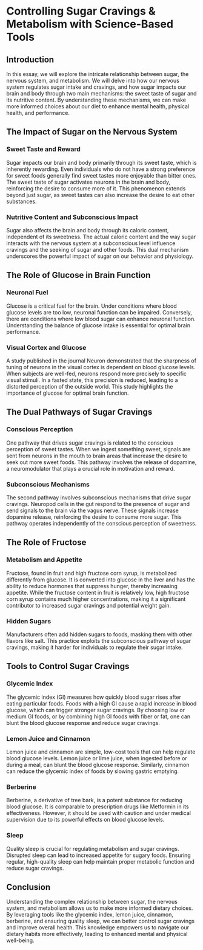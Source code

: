 # Controlling Sugar Cravings & Metabolism with Science-Based Tools

## Introduction

In this essay, we will explore the intricate relationship between sugar, the nervous system, and metabolism. We will delve into how our nervous system regulates sugar intake and cravings, and how sugar impacts our brain and body through two main mechanisms: the sweet taste of sugar and its nutritive content. By understanding these mechanisms, we can make more informed choices about our diet to enhance mental health, physical health, and performance.

## The Impact of Sugar on the Nervous System

### Sweet Taste and Reward

Sugar impacts our brain and body primarily through its sweet taste, which is inherently rewarding. Even individuals who do not have a strong preference for sweet foods generally find sweet tastes more enjoyable than bitter ones. The sweet taste of sugar activates neurons in the brain and body, reinforcing the desire to consume more of it. This phenomenon extends beyond just sugar, as sweet tastes can also increase the desire to eat other substances.

### Nutritive Content and Subconscious Impact

Sugar also affects the brain and body through its caloric content, independent of its sweetness. The actual caloric content and the way sugar interacts with the nervous system at a subconscious level influence cravings and the seeking of sugar and other foods. This dual mechanism underscores the powerful impact of sugar on our behavior and physiology.

## The Role of Glucose in Brain Function

### Neuronal Fuel

Glucose is a critical fuel for the brain. Under conditions where blood glucose levels are too low, neuronal function can be impaired. Conversely, there are conditions where low blood sugar can enhance neuronal function. Understanding the balance of glucose intake is essential for optimal brain performance.

### Visual Cortex and Glucose

A study published in the journal Neuron demonstrated that the sharpness of tuning of neurons in the visual cortex is dependent on blood glucose levels. When subjects are well-fed, neurons respond more precisely to specific visual stimuli. In a fasted state, this precision is reduced, leading to a distorted perception of the outside world. This study highlights the importance of glucose for optimal brain function.

## The Dual Pathways of Sugar Cravings

### Conscious Perception

One pathway that drives sugar cravings is related to the conscious perception of sweet tastes. When we ingest something sweet, signals are sent from neurons in the mouth to brain areas that increase the desire to seek out more sweet foods. This pathway involves the release of dopamine, a neuromodulator that plays a crucial role in motivation and reward.

### Subconscious Mechanisms

The second pathway involves subconscious mechanisms that drive sugar cravings. Neuropod cells in the gut respond to the presence of sugar and send signals to the brain via the vagus nerve. These signals increase dopamine release, reinforcing the desire to consume more sugar. This pathway operates independently of the conscious perception of sweetness.

## The Role of Fructose

### Metabolism and Appetite

Fructose, found in fruit and high fructose corn syrup, is metabolized differently from glucose. It is converted into glucose in the liver and has the ability to reduce hormones that suppress hunger, thereby increasing appetite. While the fructose content in fruit is relatively low, high fructose corn syrup contains much higher concentrations, making it a significant contributor to increased sugar cravings and potential weight gain.

### Hidden Sugars

Manufacturers often add hidden sugars to foods, masking them with other flavors like salt. This practice exploits the subconscious pathway of sugar cravings, making it harder for individuals to regulate their sugar intake.

## Tools to Control Sugar Cravings

### Glycemic Index

The glycemic index (GI) measures how quickly blood sugar rises after eating particular foods. Foods with a high GI cause a rapid increase in blood glucose, which can trigger stronger sugar cravings. By choosing low or medium GI foods, or by combining high GI foods with fiber or fat, one can blunt the blood glucose response and reduce sugar cravings.

### Lemon Juice and Cinnamon

Lemon juice and cinnamon are simple, low-cost tools that can help regulate blood glucose levels. Lemon juice or lime juice, when ingested before or during a meal, can blunt the blood glucose response. Similarly, cinnamon can reduce the glycemic index of foods by slowing gastric emptying.

### Berberine

Berberine, a derivative of tree bark, is a potent substance for reducing blood glucose. It is comparable to prescription drugs like Metformin in its effectiveness. However, it should be used with caution and under medical supervision due to its powerful effects on blood glucose levels.

### Sleep

Quality sleep is crucial for regulating metabolism and sugar cravings. Disrupted sleep can lead to increased appetite for sugary foods. Ensuring regular, high-quality sleep can help maintain proper metabolic function and reduce sugar cravings.

## Conclusion

Understanding the complex relationship between sugar, the nervous system, and metabolism allows us to make more informed dietary choices. By leveraging tools like the glycemic index, lemon juice, cinnamon, berberine, and ensuring quality sleep, we can better control sugar cravings and improve overall health. This knowledge empowers us to navigate our dietary habits more effectively, leading to enhanced mental and physical well-being.